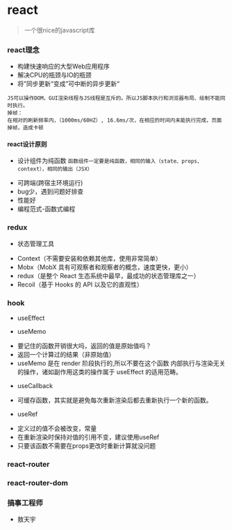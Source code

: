 # react

> 一个很nice的javascript库

### react理念
- 构建快速响应的大型Web应用程序
- 解决CPU的瓶颈与IO的瓶颈
- 将”同步更新“变成”可中断的异步更新“
```
JS可以操作DOM，GUI渲染线程与JS线程是互斥的。所以JS脚本执行和浏览器布局、绘制不能同时执行。
掉帧：
在相对的刷新频率内，（1000ms/60HZ）, 16.6ms/次，在相应的时间内未能执行完成，页面掉帧，造成卡顿
```

#### react设计原则
+ 设计组件为纯函数
```函数组件一定要是纯函数，相同的输入（state、props、context），相同的输出（JSX）```
- 可跨端(跨宿主环境运行)
- bug少，遇到问题好排查 
- 性能好
- 编程范式-函数式编程

### redux

+ 状态管理工具
- Context（不需要安装和依赖其他库，使用非常简单）
- Mobx（MobX 具有可观察者和观察者的概念，速度更快，更小）
- redux（是整个 React 生态系统中最早，最成功的状态管理库之一）
- Recoil（基于 Hooks 的 API 以及它的直观性）

### hook

+ useEffect

+ useMemo
 - 要记住的函数开销很大吗，返回的值是原始值吗？
 - 返回一个计算过的结果（非原始值）
 - useMemo 是在 render 阶段执行的,所以不要在这个函数
   内部执行与渲染无关的操作，诸如副作用这类的操作属于 useEffect 的适用范畴。

+ useCallback
 - 可缓存函数，其实就是避免每次重新渲染后都去重新执行一个新的函数。

+ useRef
 - 定义过的值不会被改变，常量
 - 在重新渲染时保持对值的引用不变，建议使用useRef
 - 只要该函数不需要在props更改时重新计算就没问题

### react-router

### react-router-dom

### 搞事工程师
+ 敖天宇



